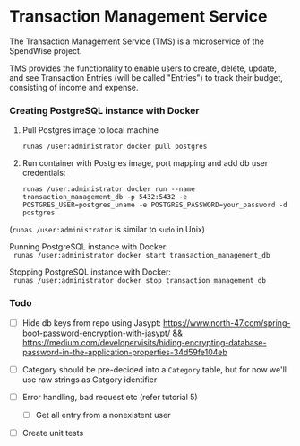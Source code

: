
# Transaction Management Service
The Transaction Management Service (TMS) is a microservice of the SpendWise project.

TMS provides the functionality to enable users to create, delete, update, and see Transaction Entries (will be called "Entries") to track their budget, consisting of income and expense.


### Creating PostgreSQL instance with Docker
1. Pull Postgres image to local machine

   `runas /user:administrator docker pull postgres`
2. Run container with Postgres image, port mapping and add db user credentials:

   `runas /user:administrator docker run --name transaction_management_db -p 5432:5432 -e POSTGRES_USER=postgres_uname -e POSTGRES_PASSWORD=your_password -d postgres`

(`runas /user:administrator` is similar to `sudo` in Unix)

Running PostgreSQL instance with Docker:  
` runas /user:administrator docker start transaction_management_db`

Stopping PostgreSQL instance with Docker:  
` runas /user:administrator docker stop transaction_management_db`

### Todo
- [ ] Hide db keys from repo using Jasypt: https://www.north-47.com/spring-boot-password-encryption-with-jasypt/ && https://medium.com/developervisits/hiding-encrypting-database-password-in-the-application-properties-34d59fe104eb
- [ ] Category should be pre-decided into a `Category` table, but for now we'll use raw strings as Catgory identifier
- [ ] Error handling, bad request etc (refer tutorial 5)
  - [ ] Get all entry from a nonexistent user
- [ ] Create unit tests

